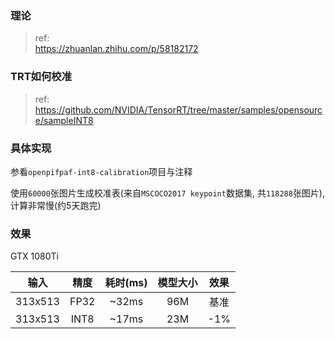 ### 理论

>ref:<br>
https://zhuanlan.zhihu.com/p/58182172

### TRT如何校准

>ref:<br>
https://github.com/NVIDIA/TensorRT/tree/master/samples/opensource/sampleINT8<br>

### 具体实现

参看`openpifpaf-int8-calibration`项目与注释<br>

使用`60000`张图片生成校准表(来自`MSCOCO2017 keypoint`数据集, 共`118288`张图片), 计算非常慢(约5天跑完)<br>

### 效果

GTX 1080Ti<br>

输入 | 精度 | 耗时(ms) | 模型大小 | 效果
:-:|:-:|:-:|:-:|:-:
313x513 | FP32 | ~32ms | 96M | 基准 |
313x513 | INT8 | ~17ms | 23M | -1% |
